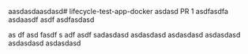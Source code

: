 aasdasdaasdasd# lifecycle-test-app-docker
asdasd
PR 1
asdfasdfa
asdaasdf asdf asdfasdasd

as
df asd fasdf
s
adf asdf
sadasdasd
asdasdasd
asdasdasd
asdasdasd
asdasdasd
asdasdasd
